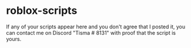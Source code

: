 # roblox-scripts
If any of your scripts appear here and you don't agree that I posted it, you can contact me on Discord "Tisma # 8131" with proof that the script is yours.
